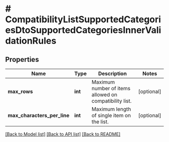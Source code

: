 # # CompatibilityListSupportedCategoriesDtoSupportedCategoriesInnerValidationRules

## Properties

Name | Type | Description | Notes
------------ | ------------- | ------------- | -------------
**max_rows** | **int** | Maximum number of items allowed on compatibility list. | [optional]
**max_characters_per_line** | **int** | Maximum length of single item on the list. | [optional]

[[Back to Model list]](../../README.md#models) [[Back to API list]](../../README.md#endpoints) [[Back to README]](../../README.md)
